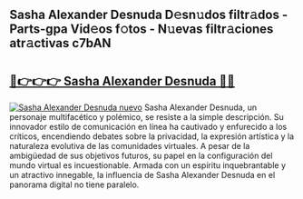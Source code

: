 ## Sasha Alexander Desnuda D𝚎sn𝚞dos filtr𝚊dos - Parts-gpa Vid𝚎os f𝚘tos - N𝚞evas filtr𝚊ciones atr𝚊ctivas c7bAN

# <h2><a href="http://mb4yyr.tromn.icu/?c=Sasha+Alexander+Desnuda">🔗👉👉👉 Sasha Alexander Desnuda 🔗🔗</a></h2>

[![Sasha Alexander Desnuda nuevo](https://i.imgur.com/pEAQMta.gif)](http://mb4yyr.tromn.icu/?c=Sasha+Alexander+Desnuda)
Sasha Alexander Desnuda, un personaje multifacético y polémico, se resiste a la simple descripción. Su innovador estilo de comunicación en línea ha cautivado y enfurecido a los críticos, encendiendo debates sobre la privacidad, la expresión artística y la naturaleza evolutiva de las comunidades virtuales. A pesar de la ambigüedad de sus objetivos futuros, su papel en la configuración del mundo virtual es incuestionable. Armada con un espíritu inquebrantable y un atractivo innegable, la influencia de Sasha Alexander Desnuda en el panorama digital no tiene paralelo.
